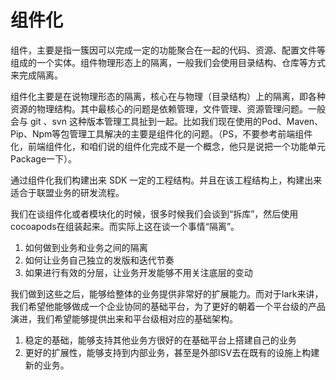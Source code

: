 # 组件化

组件，主要是指一簇因可以完成一定的功能聚合在一起的代码、资源、配置文件等组成的一个实体。组件物理形态上的隔离，一般我们会使用目录结构、仓库等方式来完成隔离。

组件化主要是在说物理形态的隔离，核心在与物理（目录结构）上的隔离，即各种资源的物理结构。其中最核心的问题是依赖管理，文件管理、资源管理问题。一般会与 git 、svn 这种版本管理工具扯到一起。比如我们现在使用的Pod、Maven、Pip、Npm等包管理工具解决的主要是组件化的问题。（PS，不要参考前端组件化，前端组件化，和咱们说的组件化完成不是一个概念，他只是说把一个功能单元Package一下）。

通过组件化我们构建出来 SDK 一定的工程结构。并且在该工程结构上，构建出来适合于联盟业务的研发流程。


我们在谈组件化或者模块化的时候，很多时候我们会谈到“拆库”，然后使用cocoapods在组装起来。而实际上这在谈一个事情“隔离”。

1. 如何做到业务和业务之间的隔离
2. 如何让业务自己独立的发版和迭代节奏
3. 如果进行有效的分层，让业务开发能够不用关注底层的变动

我们做到这些之后，能够给整体的业务提供非常好的扩展能力。而对于lark来讲，我们希望他能够做成一个企业协同的基础平台，为了更好的朝着一个平台级的产品演进，我们希望能够提供出来和平台级相对应的基础架构。

1. 稳定的基础，能够支持其他业务方很好的在基础平台上搭建自己的业务
2. 更好的扩展性，能够支持到内部业务，甚至是外部ISV去在既有的设施上构建新的业务。